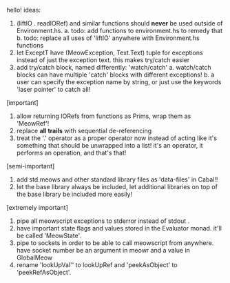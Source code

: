 hello!
ideas:

1. (liftIO . readIORef) and similar functions should **never** be used outside of Environment.hs.
	a. todo: add functions to environment.hs to remedy that
	b. todo: replace all uses of 'liftIO' anywhere with Environment.hs functions
2. let ExceptT have (MeowException, Text.Text) tuple for exceptions instead of just the exception text. this makes try/catch easier
3. add try/catch block, named differently: 'watch/catch'
	a. watch/catch blocks can have multiple 'catch' blocks with different exceptions!
	b. a user can specify the exception name by string, or just use the keywords 'laser pointer' to catch all!

[important]
1. allow returning IORefs from functions as Prims, wrap them as 'MeowRef'!
2. replace **all trails** with sequential de-referencing
3. treat the '.' operator as a proper operator now instead of acting like it's something that should be unwrapped into a list! it's an operator, it performs an operation, and that's that!

[semi-important]
1. add std.meows and other standard library files as 'data-files' in Cabal!!
2. let the base library always be included, let additional libraries on top of the base library be included more easily!

[extremely important]
1. pipe all meowscript exceptions to stderror instead of stdout .
2. have important state flags and values stored in the Evaluator monad. it'll be called 'MeowState'.
3. pipe to sockets in order to be able to call meowscript from anywhere. have socket number be an argument in meowr and a value in GlobalMeow
4. rename 'lookUpVal'' to lookUpRef and 'peekAsObject' to 'peekRefAsObject'.
